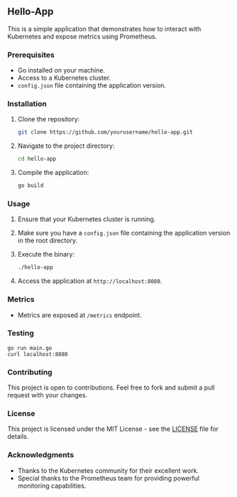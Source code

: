 ## Hello-App

This is a simple application that demonstrates how to interact with Kubernetes and expose metrics using Prometheus.

### Prerequisites

- Go installed on your machine.
- Access to a Kubernetes cluster.
- `config.json` file containing the application version.

### Installation

1. Clone the repository:

    ```bash
    git clone https://github.com/yourusername/hello-app.git
    ```

2. Navigate to the project directory:

    ```bash
    cd hello-app
    ```

3. Compile the application:

    ```bash
    go build
    ```

### Usage

1. Ensure that your Kubernetes cluster is running.
2. Make sure you have a `config.json` file containing the application version in the root directory.
3. Execute the binary:

    ```bash
    ./hello-app
    ```

4. Access the application at `http://localhost:8080`.

### Metrics

- Metrics are exposed at `/metrics` endpoint.

### Testing

```
go run main.go
curl localhost:8080
```

### Contributing

This project is open to contributions. Feel free to fork and submit a pull request with your changes.

### License

This project is licensed under the MIT License - see the [LICENSE](LICENSE) file for details.

### Acknowledgments

- Thanks to the Kubernetes community for their excellent work.
- Special thanks to the Prometheus team for providing powerful monitoring capabilities.